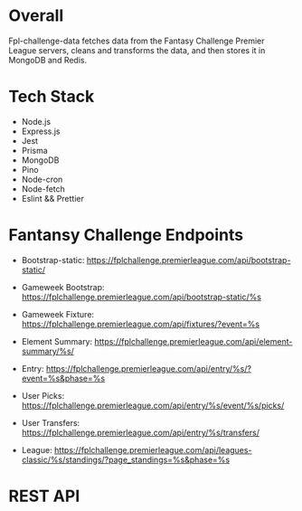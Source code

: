 # Overall

Fpl-challenge-data fetches data from the Fantasy Challenge Premier League servers, cleans and transforms the data, and then stores it in MongoDB and Redis.

# Tech Stack

- Node.js
- Express.js
- Jest
- Prisma
- MongoDB
- Pino
- Node-cron
- Node-fetch
- Eslint && Prettier

# Fantansy Challenge Endpoints

- Bootstrap-static: https://fplchallenge.premierleague.com/api/bootstrap-static/

- Gameweek Bootstrap: https://fplchallenge.premierleague.com/api/bootstrap-static/%s

- Gameweek Fixture: https://fplchallenge.premierleague.com/api/fixtures/?event=%s

- Element Summary: https://fplchallenge.premierleague.com/api/element-summary/%s/

- Entry: https://fplchallenge.premierleague.com/api/entry/%s/?event=%s&phase=%s

- User Picks: https://fplchallenge.premierleague.com/api/entry/%s/event/%s/picks/

- User Transfers: https://fplchallenge.premierleague.com/api/entry/%s/transfers/

- League: https://fplchallenge.premierleague.com/api/leagues-classic/%s/standings/?page_standings=%s&phase=%s

# REST API
